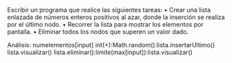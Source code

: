 Escribir un programa que realice las siguientes tareas:
• Crear una lista enlazada de números enteros positivos al azar, donde la inserción se realiza por el último nodo.
• Recorrer la lista para mostrar los elementos por pantalla.
• Eliminar todos los nodos que superen un valor dado.

Análisis:
numelementos[input]
int(+):Math.random():lista.insertarUltimo()
lista.visualizar()
lista.eliminar():limite(max[input]):lista.visualizar()
